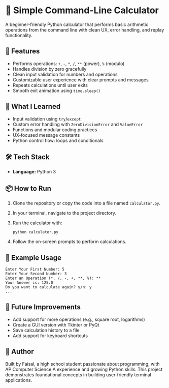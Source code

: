 # 🧮 Simple Command-Line Calculator

A beginner-friendly Python calculator that performs basic arithmetic operations from the command line with clean UX, error handling, and replay functionality.

## 🚀 Features

- Performs operations: `+`, `-`, `*`, `/`, `**` (power), `%` (modulo)  
- Handles division by zero gracefully  
- Clean input validation for numbers and operations  
- Customizable user experience with clear prompts and messages  
- Repeats calculations until user exits  
- Smooth exit animation using `time.sleep()`

## 🧠 What I Learned

- Input validation using `try`/`except`  
- Custom error handling with `ZeroDivisionError` and `ValueError`  
- Functions and modular coding practices  
- UX‑focused message constants  
- Python control flow: loops and conditionals

## 🛠️ Tech Stack

- **Language:** Python 3

## 📦 How to Run

1. Clone the repository or copy the code into a file named `calculator.py`.  
2. In your terminal, navigate to the project directory.  
3. Run the calculator with:  
   
       python calculator.py  
   
4. Follow the on‑screen prompts to perform calculations.

## 📝 Example Usage

```text
Enter Your First Number: 5  
Enter Your Second Number: 3  
Enter an Operation (*, /, -, +, **, %): **  
Your Answer is: 125.0  
Do you want to calculate again? y/n: y  
...
```

## 📌 Future Improvements

- Add support for more operations (e.g., square root, logarithms)  
- Create a GUI version with Tkinter or PyQt  
- Save calculation history to a file  
- Add support for keyboard shortcuts

## 🙌 Author

Built by Faisal, a high school student passionate about programming, with AP Computer Science A experience and growing Python skills. This project demonstrates foundational concepts in building user‑friendly terminal applications.

